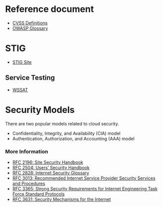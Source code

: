 # Reference document

* [CVSS Definitions](https://www.first.org/cvss/v3-1/cvss-v31-specification_r1.pdf)
* [OWASP Glossary](https://www.owasp.org/index.php/Glossary)


# STIG

* [STIG Site](https://www.stigviewer.com/)

## Service Testing

* [WSSAT](https://github.com/YalcinYolalan/WSSAT)



# Security Models

There are two popular models related to cloud security.

* Confidentiality, Integrity, and Availability (CIA) model
* Authentication, Authorization, and Accounting (AAA) model

### More Information

* [RFC 2196: Site Security Handbook](https://www.rfc-editor.org/rfc/rfc2196.txt)
* [RFC 2504: Users’ Security Handbook](https://www.rfc-editor.org/rfc/rfc2504.txt)
* [RFC 2828: Internet Security Glossary](https://www.rfc-editor.org/rfc/rfc2828.txt)
* [RFC 3013: Recommended Internet Service Provider Security Services and Procedures](https://www.rfc-editor.org/rfc/rfc3013.txt)
* [RFC 3365: Strong Security Requirements for Internet Engineering Task Force Standard Protocols](https://www.rfc-editor.org/rfc/rfc3365.txt)
* [RFC 3631: Security Mechanisms for the Internet](https://www.rfc-editor.org/rfc/rfc3631.txt)
